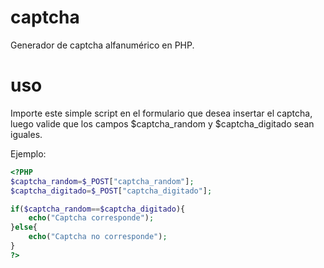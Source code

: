 # captcha
Generador de captcha alfanumérico en PHP.

# uso
Importe este simple script en el formulario que desea insertar el captcha, luego valide que los campos $captcha_random y $captcha_digitado sean iguales.

Ejemplo:

```php
<?PHP
$captcha_random=$_POST["captcha_random"];
$captcha_digitado=$_POST["captcha_digitado"];

if($captcha_random==$captcha_digitado){
    echo("Captcha corresponde");
}else{
    echo("Captcha no corresponde");
}
?>
```
